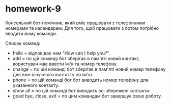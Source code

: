 # homework-9

Консольний бот-помічник, який вміє працювати з телефонними номерами та календарем.
Для того, щоб працювати з ботом потрібно вводити йому команди.

Список команд:

- hello = відповідає нам "How can I help you?".
- add = по цій команді бот зберігає в пам'яті новий контакт, користувач має ввести ім'я та номер телефону.
- change = по цій команді бот зберігає в пам'яті новий номер телефону для вже існуючого контакту по ім'ю.
- phone = по цій команді бот бот виводить номер телефону для указанного контакту.
- show all = по цій команді бот виводить всі збережені контакти.
- good bye, close, exit = по цим командам бот завершує свою роботу.
